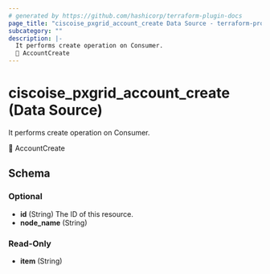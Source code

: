 ```yaml
---
# generated by https://github.com/hashicorp/terraform-plugin-docs
page_title: "ciscoise_pxgrid_account_create Data Source - terraform-provider-ciscoise"
subcategory: ""
description: |-
  It performs create operation on Consumer.
  🚧 AccountCreate
---
```


# ciscoise_pxgrid_account_create (Data Source)

It performs create operation on Consumer.

🚧 AccountCreate



<!-- schema generated by tfplugindocs -->
## Schema

### Optional

- **id** (String) The ID of this resource.
- **node_name** (String)

### Read-Only

- **item** (String)


